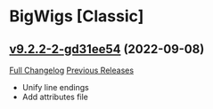 # BigWigs [Classic]

## [v9.2.2-2-gd31ee54](https://github.com/BigWigsMods/BigWigs_Classic/tree/d31ee547c1740806d9087d1f47389d626941e195) (2022-09-08)
[Full Changelog](https://github.com/BigWigsMods/BigWigs_Classic/compare/v9.2.2...d31ee547c1740806d9087d1f47389d626941e195) [Previous Releases](https://github.com/BigWigsMods/BigWigs_Classic/releases)

- Unify line endings  
- Add attributes file  
